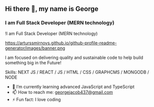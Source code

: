 ## Hi there 👋, my name is George
### I am Full Stack Developer (MERN technology)
!I am Full Stack Developer (MERN technology)


https://arturssmirnovs.github.io/github-profile-readme-generator/images/banner.png

I am focused on delivering quality and sustainable code to help build something big in the Future!

Skills: NEXT JS / REACT / JS / HTML / CSS / GRAPHCMS / MONGODB / NODE

- 🌱 I’m currently learning advanced JavaScript and TypeScript 
- 📫 How to reach me: georgejacob437@gmail.com 
- ⚡ Fun fact: I love coding 
